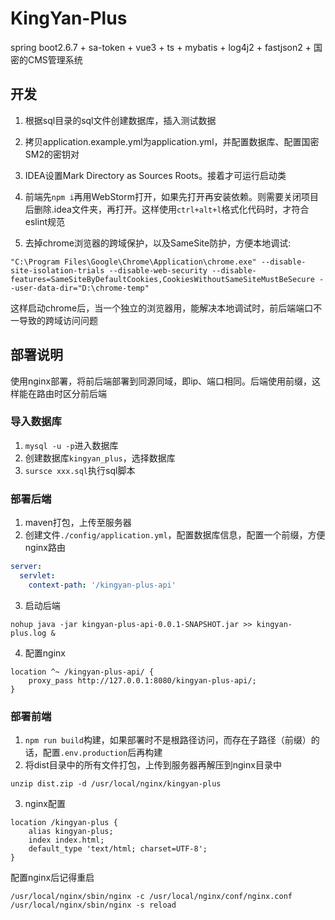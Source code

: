 # KingYan-Plus

spring boot2.6.7 + sa-token + vue3 + ts + mybatis + log4j2 + fastjson2 + 国密的CMS管理系统



## 开发

1. 根据sql目录的sql文件创建数据库，插入测试数据
2. 拷贝application.example.yml为application.yml，并配置数据库、配置国密SM2的密钥对
3. IDEA设置Mark Directory as Sources Roots。接着才可运行启动类
3. 前端先`npm i`再用WebStorm打开，如果先打开再安装依赖。则需要关闭项目后删除.idea文件夹，再打开。这样使用`ctrl+alt+l`格式化代码时，才符合eslint规范

5. 去掉chrome浏览器的跨域保护，以及SameSite防护，方便本地调试:

```
"C:\Program Files\Google\Chrome\Application\chrome.exe" --disable-site-isolation-trials --disable-web-security --disable-features=SameSiteByDefaultCookies,CookiesWithoutSameSiteMustBeSecure --user-data-dir="D:\chrome-temp"
```

这样启动chrome后，当一个独立的浏览器用，能解决本地调试时，前后端端口不一导致的跨域访问问题



## 部署说明

使用nginx部署，将前后端部署到同源同域，即ip、端口相同。后端使用前缀，这样能在路由时区分前后端



### 导入数据库

1. `mysql -u -p`进入数据库
2. 创建数据库`kingyan_plus`，选择数据库
3. `sursce xxx.sql`执行sql脚本



### 部署后端

1. maven打包，上传至服务器
2. 创建文件`./config/application.yml`，配置数据库信息，配置一个前缀，方便nginx路由

```yaml
server:
  servlet:
    context-path: '/kingyan-plus-api'
```

3. 启动后端

```shell
nohup java -jar kingyan-plus-api-0.0.1-SNAPSHOT.jar >> kingyan-plus.log &
```

4. 配置nginx

```nginx
location ^~ /kingyan-plus-api/ {
    proxy_pass http://127.0.0.1:8080/kingyan-plus-api/;
}
```



### 部署前端

1. `npm run build`构建，如果部署时不是根路径访问，而存在子路径（前缀）的话，配置`.env.production`后再构建
2. 将dist目录中的所有文件打包，上传到服务器再解压到nginx目录中

```shell
unzip dist.zip -d /usr/local/nginx/kingyan-plus
```

3. nginx配置

```nginx
location /kingyan-plus {
    alias kingyan-plus;
    index index.html;
    default_type 'text/html; charset=UTF-8';
}
```



配置nginx后记得重启

```shell
/usr/local/nginx/sbin/nginx -c /usr/local/nginx/conf/nginx.conf
/usr/local/nginx/sbin/nginx -s reload
```

